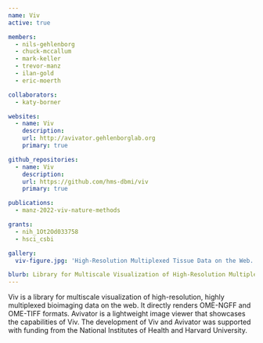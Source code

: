 ```yaml
---
name: Viv
active: true

members:
  - nils-gehlenborg
  - chuck-mccallum
  - mark-keller
  - trevor-manz
  - ilan-gold
  - eric-moerth

collaborators:
  - katy-borner

websites:
  - name: Viv
    description:
    url: http://avivator.gehlenborglab.org
    primary: true

github_repositories:
  - name: Viv
    description:
    url: https://github.com/hms-dbmi/viv
    primary: true

publications:
  - manz-2022-viv-nature-methods

grants:
  - nih_1Ot2Od033758
  - hsci_csbi

gallery:
  viv-figure.jpg: 'High-Resolution Multiplexed Tissue Data on the Web. Schematic of current approach of server and client side rendering and viv approach.'

blurb: Library for Multiscale Visualization of High-Resolution Multiplexed Tissue Data on the Web
---
```

Viv is a library for multiscale visualization of high-resolution, highly
multiplexed bioimaging data on the web. It directly renders OME-NGFF and OME-TIFF
formats. Avivator is a lightweight image viewer that showcases the capabilities of Viv.
The development of Viv and Avivator was supported with funding from the
National Institutes of Health and Harvard University.
